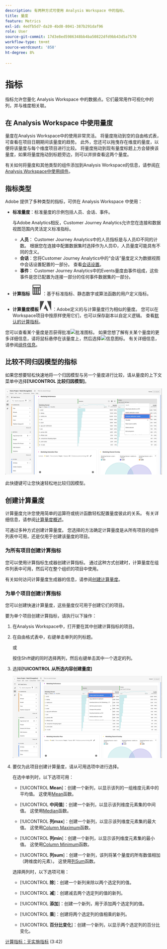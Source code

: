 ```yaml
---
description: 有两种方式可使用 Analysis Workspace 中的指标。
title: 量度
feature: Metrics
exl-id: 4edfb5d7-da20-4bd8-8041-387b291daf96
role: User
source-git-commit: 17d3e8ed5986348bb4ba50822dfd9bb43d5a7570
workflow-type: tm+mt
source-wordcount: '858'
ht-degree: 8%

---
```


# 指标

指标允许您量化 Analysis Workspace 中的数据点。它们最常用作可视化中的列，并与维度相关联。

## 在 Analysis Workspace 中使用量度

量度在Analysis Workspace中的使用非常灵活。 将量度拖动到空的自由格式表，可查看在项目日期期间该量度的趋势。 此外，您还可以拖曳存在维度的量度，以便将该量度与每个维度项目进行比较。 将量度拖动到现有量度标题上方会替换该量度，如果将量度拖动到标题旁边，则可以并排查看这两个量度。

有关如何将量度和其他类型的组件添加到Analysis Workspace的信息，请参阅[在Analysis Workspace中使用组件](/help/components/use-components-in-workspace.md)。


## 指标类型

Adobe 提供了多种类型的指标，可供在 Analysis Workspace 中使用：


* **标准量度**：标准量度的示例包括人员、会话、事件。

  与Adobe Analytics相反，Customer Journey Analytics允许您在连接和数据视图范围内灵活定义标准指标。

   * **人员**： Customer Journey Analytics中的人员指标是与人员ID不同的计数。 根据您在连接中配置数据集时选择作为人员ID，人员量度可能具有不同的含义。
   * **会话**：您将Customer Journey Analytics中的“会话”量度定义为数据视图中会话设置配置的一部分。 查看[会话设置](/help/data-views/session-settings.md)。
   * **事件**： Customer Journey Analytics中的Events量度由事件组成，这些事件是您已配置为连接一部分的任何事件数据集的一部分。

* **计算指标** ![计算器](/help/assets/icons/Calculator.svg)：基于标准指标、静态数字或算法函数的用户定义指标。

* **计算量度模板** ![AdobeLogoSmall](/help/assets/icons/AdobeLogoSmall.svg) ：Adobe定义的与计算量度行为相似的量度。 您可以在Workspace项目中按原样使用它们，也可以保存副本以自定义逻辑。 查看[默认的计算指标](calc-metrics/cm-workflow/../default-calcmetrics.md)。

您可以查看某个量度是否获得批准![批准图标](https://spectrum.adobe.com/static/icons/ui_18/CheckmarkSize100.svg)。 如果您想了解有关某个量度的更多详细信息，请将鼠标悬停在该量度上，然后选择![信息图标](https://spectrum.adobe.com/static/icons/workflow_18/Smock_InfoOutline_18_N.svg)。 有关详细信息，请参阅[组件信息](use-components-in-workspace.md#component-info)。

## 比较不同归因模型的指标

如果您想要轻松快速地将一个归因模型与另一个量度进行比较，请从量度的上下文菜单中选择&#x200B;**[!UICONTROL 比较归因模型]**。

![Workspace面板高亮显示比较归因模型](assets/compare-attribution.png)

此快捷键可让您快速轻松地比较归因模型。

## 创建计算量度

计算量度允许您使用简单的运算符或统计函数轻松配置量度彼此的关系。 有关详细信息，请参阅[计算量度概述](/help/components/calc-metrics/calc-metr-overview.md)。

可通过多种方式创建计算量度。 您选择的方法确定计算量度是从所有项目的组件列表中可用，还是仅用于创建该量度的项目。

### 为所有项目创建计算指标

您可以使用计算指标生成器创建计算指标。 通过这种方式创建时，计算量度在组件列表中可用，然后可在整个组织的项目中使用。

有关如何访问计算量度生成器的信息，请参阅[创建计算量度](/help/components/calc-metrics/cm-workflow/cm-workflow.md)。

### 为单个项目创建计算指标

您可以创建快速计算量度，这些量度仅可用于创建它们的项目。

要为单个项目创建计算指标，请执行以下操作：

1. 在Analysis Workspace中，打开要在其中创建计算指标的项目。

1. 在自由格式表中，右键单击单列的列标题。

   或

   按住Shift键的同时选择两列，然后右键单击其中一个选定的列。

1. 选择&#x200B;**[!UICONTROL 从所选内容创建量度]**

   ![Workspace面板高亮显示从所选内容创建](assets/create-metric-from-selection.png)

1. 要仅为此项目创建计算量度，请从可用选项中进行选择。

   在选中单列时，以下选项可用：

   * [!UICONTROL **Mean**]：创建一个新列，以显示该列的一组维度元素中的平均值。 这使用[Mean](/help/components/calc-metrics/cm-functions.md#mean)函数。

   * [!UICONTROL **中间值**]：创建一个新列，以显示该列维度元素集的中间值。 这使用[Median](/help/components/calc-metrics/cm-functions.md#median)函数。

   * [!UICONTROL **列max**]：创建一个新列，以显示该列维度元素集的最大值。 这使用[Column Maximum](/help/components/calc-metrics/cm-functions.md#column-maximum)函数。

   * [!UICONTROL **列min**]：创建一个新列，以显示该列维度元素集的最小值。 这使用[Column Minimum](/help/components/calc-metrics/cm-functions.md#column-minimum)函数。

   * [!UICONTROL **列sum**]：创建一个新列，该列将某个量度的所有数值相加（跨维度的元素）。 这使用[列Sum](/help/components/calc-metrics/cm-functions.md#column-sum)函数。

   选择两列时，以下选项可用：

   * [!UICONTROL **除**]：创建一个新列来除以两个选定列的值。

   * [!UICONTROL **减**]：创建减去两个选定列的值的新列。

   * [!UICONTROL **添加**]：创建一个新列，用于添加两个选定列的值。

   * [!UICONTROL **乘**]：创建将两个选定列的值相乘的新列。

   * [!UICONTROL **百分比变化**]：创建一个新列，以显示两个选定列的百分比变化。

[计算指标：无实施指标](https://experienceleague.adobe.com/docs/analytics-learn/tutorials/components/calculated-metrics/calculated-metrics-implementationless-metrics.html?lang=zh-Hans) (3:42)


